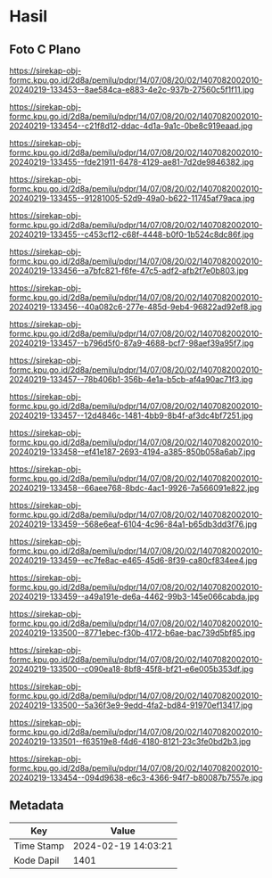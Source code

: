 # Hasil

## Foto C Plano

https://sirekap-obj-formc.kpu.go.id/2d8a/pemilu/pdpr/14/07/08/20/02/1407082002010-20240219-133453--8ae584ca-e883-4e2c-937b-27560c5f1f11.jpg

https://sirekap-obj-formc.kpu.go.id/2d8a/pemilu/pdpr/14/07/08/20/02/1407082002010-20240219-133454--c21f8d12-ddac-4d1a-9a1c-0be8c919eaad.jpg

https://sirekap-obj-formc.kpu.go.id/2d8a/pemilu/pdpr/14/07/08/20/02/1407082002010-20240219-133455--fde21911-6478-4129-ae81-7d2de9846382.jpg

https://sirekap-obj-formc.kpu.go.id/2d8a/pemilu/pdpr/14/07/08/20/02/1407082002010-20240219-133455--91281005-52d9-49a0-b622-11745af79aca.jpg

https://sirekap-obj-formc.kpu.go.id/2d8a/pemilu/pdpr/14/07/08/20/02/1407082002010-20240219-133455--c453cf12-c68f-4448-b0f0-1b524c8dc86f.jpg

https://sirekap-obj-formc.kpu.go.id/2d8a/pemilu/pdpr/14/07/08/20/02/1407082002010-20240219-133456--a7bfc821-f6fe-47c5-adf2-afb2f7e0b803.jpg

https://sirekap-obj-formc.kpu.go.id/2d8a/pemilu/pdpr/14/07/08/20/02/1407082002010-20240219-133456--40a082c6-277e-485d-9eb4-96822ad92ef8.jpg

https://sirekap-obj-formc.kpu.go.id/2d8a/pemilu/pdpr/14/07/08/20/02/1407082002010-20240219-133457--b796d5f0-87a9-4688-bcf7-98aef39a95f7.jpg

https://sirekap-obj-formc.kpu.go.id/2d8a/pemilu/pdpr/14/07/08/20/02/1407082002010-20240219-133457--78b406b1-356b-4e1a-b5cb-af4a90ac71f3.jpg

https://sirekap-obj-formc.kpu.go.id/2d8a/pemilu/pdpr/14/07/08/20/02/1407082002010-20240219-133457--12d4846c-1481-4bb9-8b4f-af3dc4bf7251.jpg

https://sirekap-obj-formc.kpu.go.id/2d8a/pemilu/pdpr/14/07/08/20/02/1407082002010-20240219-133458--ef41e187-2693-4194-a385-850b058a6ab7.jpg

https://sirekap-obj-formc.kpu.go.id/2d8a/pemilu/pdpr/14/07/08/20/02/1407082002010-20240219-133458--66aee768-8bdc-4ac1-9926-7a566091e822.jpg

https://sirekap-obj-formc.kpu.go.id/2d8a/pemilu/pdpr/14/07/08/20/02/1407082002010-20240219-133459--568e6eaf-6104-4c96-84a1-b65db3dd3f76.jpg

https://sirekap-obj-formc.kpu.go.id/2d8a/pemilu/pdpr/14/07/08/20/02/1407082002010-20240219-133459--ec7fe8ac-e465-45d6-8f39-ca80cf834ee4.jpg

https://sirekap-obj-formc.kpu.go.id/2d8a/pemilu/pdpr/14/07/08/20/02/1407082002010-20240219-133459--a49a191e-de6a-4462-99b3-145e066cabda.jpg

https://sirekap-obj-formc.kpu.go.id/2d8a/pemilu/pdpr/14/07/08/20/02/1407082002010-20240219-133500--8771ebec-f30b-4172-b6ae-bac739d5bf85.jpg

https://sirekap-obj-formc.kpu.go.id/2d8a/pemilu/pdpr/14/07/08/20/02/1407082002010-20240219-133500--c090ea18-8bf8-45f8-bf21-e6e005b353df.jpg

https://sirekap-obj-formc.kpu.go.id/2d8a/pemilu/pdpr/14/07/08/20/02/1407082002010-20240219-133500--5a36f3e9-9edd-4fa2-bd84-91970ef13417.jpg

https://sirekap-obj-formc.kpu.go.id/2d8a/pemilu/pdpr/14/07/08/20/02/1407082002010-20240219-133501--f63519e8-f4d6-4180-8121-23c3fe0bd2b3.jpg

https://sirekap-obj-formc.kpu.go.id/2d8a/pemilu/pdpr/14/07/08/20/02/1407082002010-20240219-133454--094d9638-e6c3-4366-94f7-b80087b7557e.jpg


## Metadata

| Key        | Value               |
| ---------- | ------------------- |
| Time Stamp | 2024-02-19 14:03:21 |
| Kode Dapil | 1401                |



